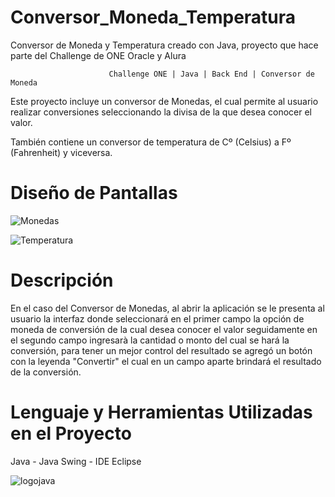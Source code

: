 # Conversor_Moneda_Temperatura
Conversor de Moneda y Temperatura creado con Java, proyecto que hace parte del Challenge de ONE Oracle y Alura

                          Challenge ONE | Java | Back End | Conversor de Moneda
                
Este proyecto incluye un conversor de Monedas, el cual permite al usuario realizar conversiones seleccionando la divisa de la que desea conocer el valor. 

También contiene un conversor de temperatura de Cº (Celsius) a Fº (Fahrenheit) y viceversa.

# Diseño de Pantallas

![Monedas](https://github.com/StefP23/Conversor_Moneda_Temperatura/assets/129789183/3ed0678d-2644-43a4-aff1-2c377a3e85c2)

![Temperatura](https://github.com/StefP23/Conversor_Moneda_Temperatura/assets/129789183/5447ff60-1f6d-443a-bcde-bb69cebfb4a7)

# Descripción

En el caso del Conversor de Monedas, al abrir la aplicación se le presenta al usuario la interfaz donde seleccionará en el primer campo la opción de moneda de conversión de la cual desea conocer el valor seguidamente en el segundo campo ingresarà la cantidad o monto del cual se hará la conversión, para tener un mejor control del resultado se agregó un botón con la leyenda "Convertir" el cual en un campo aparte brindará el resultado de la conversión.

# Lenguaje y Herramientas Utilizadas en el Proyecto

Java - Java Swing - IDE Eclipse

![logojava](https://github.com/StefP23/Conversor_Moneda_Temperatura/assets/129789183/c97c145e-c3bc-4259-921a-74d0ad2c25c8)

